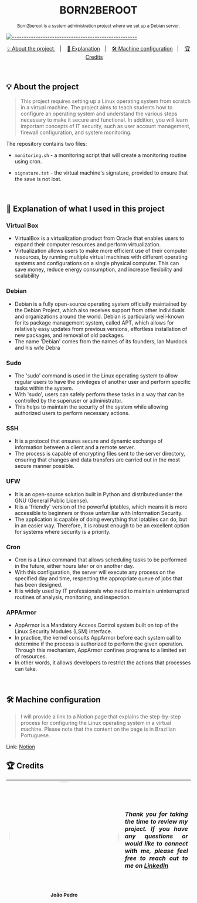 <h1 align=center>
  <strong> BORN2BEROOT </strong>
</h1>

<p align="center">
  <sub> Born2beroot is a system administration project where we set up a Debian server.
  <sub>
</p>

[![-----------------------------------------------------](https://raw.githubusercontent.com/andreasbm/readme/master/assets/lines/rainbow.png)](#table-of-contents)

<p align="center">
  <a href="#About"> 💡 About the project </a>&nbsp;&nbsp;&nbsp;|&nbsp;&nbsp;&nbsp;
  <a href="#Explanation"> 📝 Explanation</a>&nbsp;&nbsp;&nbsp;|&nbsp;&nbsp;&nbsp;
  <a href="#Configuration"> 🛠️ Machine configuration</a>&nbsp;&nbsp;&nbsp;|&nbsp;&nbsp;&nbsp;
  <a href="#Credits"> 🏆 Credits</a>&nbsp;&nbsp;&nbsp;&nbsp;&nbsp;&nbsp;
</p>

<br/>

<a id="About"></a>
## 💡 About the project
> This project requires setting up a Linux operating system from scratch in a virtual machine. The project aims to teach students how to configure an operating system and understand the various steps necessary to make it secure and functional. In addition, you will learn important concepts of IT security, such as user account management, firewall configuration, and system monitoring.

The repository contains two files:
- `monitoring.sh` - a monitoring script that will create a monitoring routine using cron.

- `signature.txt` - the virtual machine's signature, provided to ensure that the save is not lost.

<br/>

<a id="Explanation"></a>
## 📝 Explanation of what I used in this project

### Virtual Box
- VirtualBox is a virtualization product from Oracle that enables users to expand their computer resources and perform virtualization.
- Virtualization allows users to make more efficient use of their computer resources, by running multiple virtual machines with different operating systems and configurations on a single physical computer. This can save money, reduce energy consumption, and increase flexibility and scalability
### Debian
- Debian is a fully open-source operating system officially maintained by the Debian Project, which also receives support from other individuals and organizations around the world. Debian is particularly well-known for its package management system, called APT, which allows for relatively easy updates from previous versions, effortless installation of new packages, and removal of old packages.
- The name 'Debian' comes from the names of its founders, Ian Murdock and his wife Debra
### Sudo
- The 'sudo' command is used in the Linux operating system to allow regular users to have the privileges of another user and perform specific tasks within the system.
- With 'sudo', users can safely perform these tasks in a way that can be controlled by the superuser or administrator.
- This helps to maintain the security of the system while allowing authorized users to perform necessary actions.
### SSH
- It is a protocol that ensures secure and dynamic exchange of information between a client and a remote server.
- The process is capable of encrypting files sent to the server directory, ensuring that changes and data transfers are carried out in the most secure manner possible.
### UFW
- It is an open-source solution built in Python and distributed under the GNU (General Public License).
- It is a 'friendly' version of the powerful iptables, which means it is more accessible to beginners or those unfamiliar with Information Security.
- The application is capable of doing everything that iptables can do, but in an easier way. Therefore, it is robust enough to be an excellent option for systems where security is a priority.
### Cron
- Cron is a Linux command that allows scheduling tasks to be performed in the future, either hours later or on another day.
- With this configuration, the server will execute any process on the specified day and time, respecting the appropriate queue of jobs that has been designed.
- It is widely used by IT professionals who need to maintain uninterrupted routines of analysis, monitoring, and inspection.
### APPArmor
- AppArmor is a Mandatory Access Control system built on top of the Linux Security Modules (LSM) interface.
- In practice, the kernel consults AppArmor before each system call to determine if the process is authorized to perform the given operation. Through this mechanism, AppArmor confines programs to a limited set of resources.
- In other words, it allows developers to restrict the actions that processes can take.

<br/>

<a id="Configuration"></a>
## 🛠️ Machine configuration
> I will provide a link to a Notion page that explains the step-by-step process for configuring the Linux operating system in a virtual machine. Please note that the content on the page is in Brazilian Portuguese.

Link: [Notion](https://valuable-fright-9e7.notion.site/Instala-o-e-configura-o-8892133a43df498e8a977fca31e36d30)

<a id="Credits"></a>
## 🏆 Credits
| [<img src="https://avatars.githubusercontent.com/u/78514252?v=4" width="300" style="border-radius:50%"><br><sub> João Pedro </sub>](https://www.linkedin.com/in/jpedroc) | <p align="justify">***Thank you for taking the time to review my project. If you have any questions or would like to connect with me, please feel free to reach out to me on [LinkedIn](https://www.linkedin.com/in/jpedroc)***</p> | 
|---|---|
